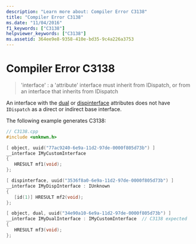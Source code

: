 ```yaml
---
description: "Learn more about: Compiler Error C3138"
title: "Compiler Error C3138"
ms.date: "11/04/2016"
f1_keywords: ["C3138"]
helpviewer_keywords: ["C3138"]
ms.assetid: 364ee9e8-9358-410e-bd35-9c4a226a3753
---
```

# Compiler Error C3138

> 'interface' : a 'attribute' interface must inherit from IDispatch, or from an interface that inherits from IDispatch

An interface with the [dual](../../windows/attributes/dual.md) or [dispinterface](../../windows/attributes/dispinterface.md) attributes does not have `IDispatch` as a direct or indirect base interface.

The following example generates C3138:

```cpp
// C3138.cpp
#include <unknwn.h>

[ object, uuid("77ac9240-6e9a-11d2-97de-0000f805d73b") ]
__interface IMyCustomInterface
{
   HRESULT mf1(void);
};

[ dispinterface, uuid("3536f8a0-6e9a-11d2-97de-0000f805d73b") ]
__interface IMyDispInterface : IUnknown
{
   [id(1)] HRESULT mf2(void);
};

[ object, dual, uuid("34e90a10-6e9a-11d2-97de-0000f805d73b") ]
__interface IMyDualInterface : IMyCustomInterface  // C3138 expected
{
   HRESULT mf3(void);
};
```
